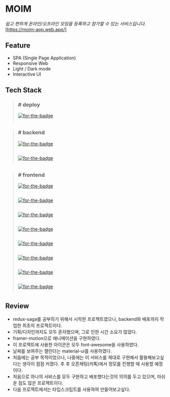 # **MOIM**
*쉽고 편하게 온라인/오프라인 모임을 등록하고 참가할 수 있는 서비스입니다.*
[https://moim-app.web.app/]

## **Feature**
- SPA (Single Page Application)
- Responsive Web
- Light / Dark mode
- Interactive UI  
 
## **Tech Stack**
> ### # deploy
> <a href="https://github.com/firebase/firebase-js-sdk" target="blank" style="display:block;height:28px"><img alt="for-the-badge" src="https://img.shields.io/badge/firebase-v8.3.1-FFCA28?logo=firebase&amp;style=for-the-badge"></a>

> ### # backend
> <a href="https://github.com/nodejs/node" target="blank" style="display:block;height:28px"><img alt="for-the-badge" src="https://img.shields.io/badge/node.js-v12.13.0-339933?logo=node.js&amp;style=for-the-badge"></a>  
<a href="https://github.com/expressjs/express" target="blank" style="display:block;height:28px"><img alt="for-the-badge" src="https://img.shields.io/badge/express-v4.17.1-000000?logo=express&amp;style=for-the-badge"></a>

> ### # frontend
> <a href="https://github.com/facebook/react" target="blank" style="display:block;height:28px"><img alt="for-the-badge" src="https://img.shields.io/badge/react-v16.13.1-61DAFB?logo=react&amp;style=for-the-badge"></a>  
<a href="https://github.com/reduxjs/redux" target="blank" style="display:block;height:28px"><img alt="for-the-badge" src="https://img.shields.io/badge/redux-v4.0.5-764ABC?logo=redux&amp;style=for-the-badge"></a>  
<a href="https://github.com/redux-saga/redux-saga" target="blank" style="display:block;height:28px"><img alt="for-the-badge" src="https://img.shields.io/badge/redux saga-v1.1.3-999999?logo=reduxsaga&amp;style=for-the-badge"></a>  
<a href="https://github.com/webpack/webpack" target="blank" style="display:block;height:28px"><img alt="for-the-badge" src="https://img.shields.io/badge/webpack-v4.43.0-8DD6F9?logo=webpack&amp;style=for-the-badge"></a>  
<a href="https://github.com/styled-components/styled-components" target="blank" style="display:block;height:28px"><img alt="for-the-badge" src="https://img.shields.io/badge/styled components-v5.2.1-DB7093?logo=styledcomponents&amp;style=for-the-badge"></a>  
<a href="https://github.com/lodash/lodash" target="blank" style="display:block;height:28px"><img alt="for-the-badge" src="https://img.shields.io/badge/lodash-v4.17.15-3492FF?logo=lodash&amp;style=for-the-badge"></a>  
<a href="https://github.com/framer/motion" target="blank" style="display:block;height:28px"><img alt="for-the-badge" src="https://img.shields.io/badge/framer motion-v1.11.0-0055FF?logo=framer&amp;style=for-the-badge"></a>  
<a href="https://github.com/mui/material-ui" target="blank" style="display:block;height:28px"><img alt="for-the-badge" src="https://img.shields.io/badge/material ui-v4.11.4-757575?logo=materialdesign&amp;style=for-the-badge"></a> 

## **Review**
- redux-saga를 공부하기 위해서 시작한 프로젝트였으나, backend와 배포까지 작업한 최초의 프로젝트이다.
- 기획/디자인까지도 모두 혼자했으며, 그로 인한 시간 소요가 많았다.
- framer-motion으로 애니메이션을 구현하였다.
- 이 프로젝트에 사용한 아이콘은 모두 font-awesome을 사용하였다.
- 날짜를 보여주는 캘린더는 material-ui를 사용하였다.
- 처음에는 공부 목적이었으나, 나중에는 이 서비스를 제대로 구현해서 활용해보고싶다는 생각이 점점 커졌다. 추 후 오픈채팅(카톡)에서 정모를 진행할 때 사용할 예정이다.
- 처음으로 하나의 서비스를 모두 구현하고 배포했다는것의 의의를 두고 있으며, 아쉬운 점도 많은 프로젝트이다.
- 다음 프로젝트에서는 타입스크립트를 사용하여 만들어보고싶다.
